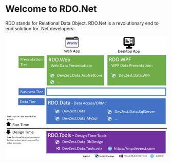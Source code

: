 # Welcome to RDO.Net

RDO stands for Relational Data Object. RDO.Net is a revolutionary end to end solution for .Net developers:

![image](images/RdoNetOverview.png)

